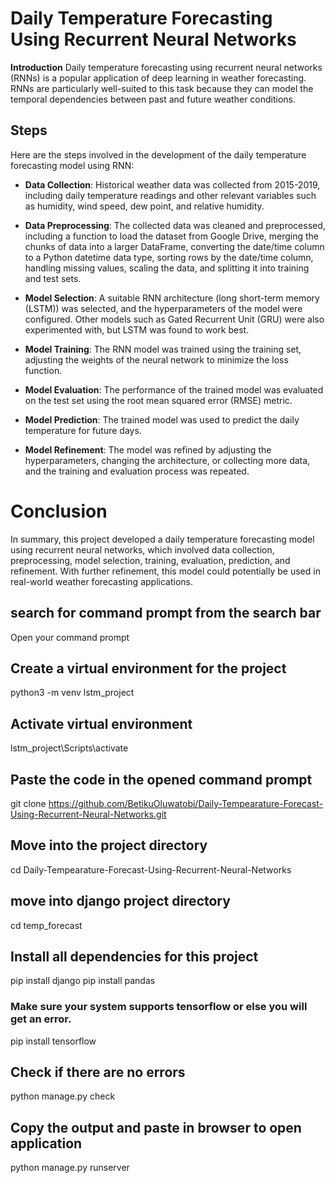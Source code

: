 # Daily Temperature Forecasting Using Recurrent Neural Networks
**Introduction**
Daily temperature forecasting using recurrent neural networks (RNNs) is a popular application of deep learning in weather forecasting. RNNs are particularly well-suited to this task because they can model the temporal dependencies between past and future weather conditions.

## Steps
Here are the steps involved in the development of the daily temperature forecasting model using RNN:

* **Data Collection**: Historical weather data was collected from 2015-2019, including daily temperature readings and other relevant variables such as humidity, wind speed, dew point, and relative humidity.

* **Data Preprocessing**: The collected data was cleaned and preprocessed, including a function to load the dataset from Google Drive, merging the chunks of data into a larger DataFrame, converting the date/time column to a Python datetime data type, sorting rows by the date/time column, handling missing values, scaling the data, and splitting it into training and test sets.

* **Model Selection**: A suitable RNN architecture (long short-term memory (LSTM)) was selected, and the hyperparameters of the model were configured. Other models such as Gated Recurrent Unit (GRU) were also experimented with, but LSTM was found to work best.

* **Model Training**: The RNN model was trained using the training set, adjusting the weights of the neural network to minimize the loss function.

* **Model Evaluation**: The performance of the trained model was evaluated on the test set using the root mean squared error (RMSE) metric.

* **Model Prediction**: The trained model was used to predict the daily temperature for future days.

* **Model Refinement**: The model was refined by adjusting the hyperparameters, changing the architecture, or collecting more data, and the training and evaluation process was repeated.

# Conclusion
In summary, this project developed a daily temperature forecasting model using recurrent neural networks, which involved data collection, preprocessing, model selection, training, evaluation, prediction, and refinement. With further refinement, this model could potentially be used in real-world weather forecasting applications.

## search for command prompt from the search bar
Open your command prompt 

## Create a virtual environment for the project
python3 -m venv lstm_project

## Activate virtual environment
lstm_project\Scripts\activate

## Paste the code in the opened command prompt
git clone https://github.com/BetikuOluwatobi/Daily-Tempearature-Forecast-Using-Recurrent-Neural-Networks.git 

## Move into the project directory
cd Daily-Tempearature-Forecast-Using-Recurrent-Neural-Networks

## move into django project directory
cd temp_forecast

## Install all dependencies for this project
pip install django
pip install pandas

### Make sure your system supports tensorflow or else you will get an error.
pip install tensorflow

## Check if there are no errors
python manage.py check 

## Copy the output and paste in browser to open application
python manage.py runserver


